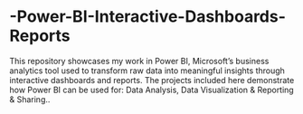 # -Power-BI-Interactive-Dashboards-Reports
This repository showcases my work in Power BI, Microsoft’s business analytics tool used to transform raw data into meaningful insights through interactive dashboards and reports. The projects included here demonstrate how Power BI can be used for: Data Analysis, Data Visualization &amp; Reporting &amp; Sharing..
